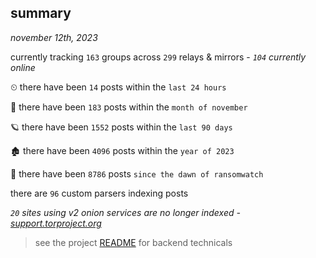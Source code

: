 
## summary
_november 12th, 2023_

currently tracking `163` groups across `299` relays & mirrors - _`104` currently online_

⏲ there have been `14` posts within the `last 24 hours`

🦈 there have been `183` posts within the `month of november`

🪐 there have been `1552` posts within the `last 90 days`

🏚 there have been `4096` posts within the `year of 2023`

🦕 there have been `8786` posts `since the dawn of ransomwatch`

there are `96` custom parsers indexing posts

_`20` sites using v2 onion services are no longer indexed - [support.torproject.org](https://support.torproject.org/onionservices/v2-deprecation/)_

> see the project [README](https://github.com/joshhighet/ransomwatch#ransomwatch--) for backend technicals

